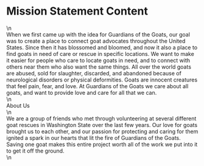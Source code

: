 # Mission Statement Content
\n  
When we first came up with the idea for Guardians of the Goats, our goal was to create a place to connect goat advocates throughout the United States. Since then it has blossomed and bloomed, and now it also a place to find goats in need of care or rescue in specific locations. We want to make it easier for people who care to locate goats in need, and to connect with others near them who also want the same things. All over the world goats are abused, sold for slaughter, discarded, and abandoned because of neurological disorders or physical deformities. Goats are innocent creatures that feel pain, fear, and love. At Guardians of the Goats we care about all goats, and want to provide love and care for all that we can.  
\n  
About Us  
\n  
We are a group of friends who met through volunteering at several different goat rescues in Washington State over the last few years. Our love for goats brought us to each other, and our passion for protecting and caring for them ignited a spark in our hearts that lit the fire of Guardians of the Goats. Saving one goat makes this entire project worth all of the work we put into it to get it off the ground.  
\n  
